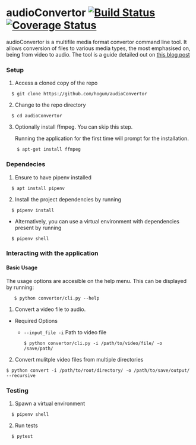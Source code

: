 # audioConvertor [![Build Status](https://travis-ci.org/mugoh/audioConvertor.svg?branch=master)](https://travis-ci.org/mugoh/audioConvertor)  [![Coverage Status](https://coveralls.io/repos/github/hogum/audioConvertor/badge.svg?branch=master)](https://coveralls.io/github/hogum/audioConvertor?branch=master)

audioConvertor is a multifile media format convertor command line tool. It allows conversion of files to various media types, the most emphasised on, being from video to audio.
The tool is a guide detailed out on [this blog post](https://medium.com/@mugoh.ks/python-click-building-your-first-command-line-interface-application-6947d5319ef7)

### Setup
1. Access a cloned copy of the repo
```shell
  $ git clone https://github.com/hogum/audioConvertor

```
2. Change to the repo directory
```shell
  $ cd audioConvertor
```
3. Optionally install ffmpeg. You can skip this step.

    Running the application for the first time will prompt for the installation.
```shell
    $ apt-get install ffmpeg
```

### Dependecies

1. Ensure to have pipenv installed
```shell
  $ apt install pipenv
```
2. Install the project dependencies by running
```shell
  $ pipenv install
```
- Alternatively, you can use a virtual environment with dependencies present by running
```shell
  $ pipenv shell
```

### Interacting with the application

#### Basic Usage
The usage options are accesible on the help menu. This can be displayed by running:

 ```shell
    $ python convertor/cli.py --help
 ```
    
1. Convert a video file to audio.
- Required Options

  - `--input_file -i` Path to video file
  

    ```shell
    $ python convertor/cli.py -i /path/to/video/file/ -o /save/path/
    ```


2. Convert mulitple video files from multiple directories

  ``` shell
  $ python convert -i /path/to/root/directory/ -o /path/to/save/output/ --recursive
  ```


### Testing
1. Spawn a virtual environment

```shell
  $ pipenv shell
```

2. Run tests
```shell
  $ pytest
```
